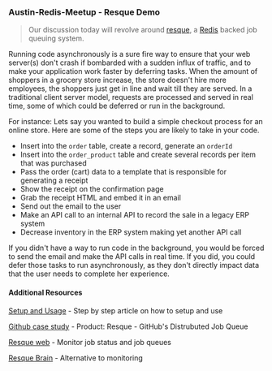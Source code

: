 ### Austin-Redis-Meetup - Resque Demo

> Our discussion today will revolve around [resque](https://github.com/resque/resque), a [Redis](http://redis.io/) backed job queuing system. 

Running code asynchronously is a sure fire way to ensure that your web server(s) don't crash if bombarded with a sudden influx of traffic, and to make your application work faster by deferring tasks. 
When the amount of shoppers in a grocery store increase, the store doesn't hire more employees, the shoppers just get in line and wait till they are served.
In a traditional client server model, requests are processed and served in real time, some of which could be deferred or run in the background.

For instance: Lets say you wanted to build a simple checkout process for an online store. Here are some of the steps you are likely to take in your code.
- Insert into the ```order``` table, create a record, generate an ```orderId```
- Insert into the ```order_product``` table and create several records per item that was purchased
- Pass the order (cart) data to a template that is responsible for generating a receipt
- Show the receipt on the confirmation page
- Grab the receipt HTML and embed it in an email
- Send out the email to the user
- Make an API call to an internal API to record the sale in a legacy ERP system
- Decrease inventory in the ERP system making yet another API call

If you didn't have a way to run code in the background, you would be forced to send the email and make the API calls in real time. 
If you did, you could defer those tasks to run asynchronously, as they don't directly impact data that the user needs to complete her experience.

#### Additional Resources
[Setup and Usage](http://kamisama.me/2012/10/09/background-jobs-with-php-and-resque-part-1-introduction/) - Step by step article on how to setup and use

[Github case study](http://highscalability.com/blog/2009/11/6/product-resque-githubs-distrubuted-job-queue.html) - Product: Resque - GitHub's Distrubuted Job Queue

[Resque web](https://github.com/resque/resque-web) - Monitor job status and job queues

[Resque Brain](http://technology.stitchfix.com/resque-brain/) - Alternative to monitoring
